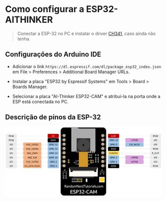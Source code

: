 # Como configurar a ESP32-AITHINKER

> Conectar a ESP-32 no PC e instalar o driver [CH341](Driver), caso ainda não tenha.

## Configurações do Arduino IDE

- Adicionar o link `https://dl.espressif.com/dl/package_esp32_index.json` em File > Preferences > Additional Board Manager URLs.

- Instalar a placa "ESP32 by Espressif Systems" em Tools > Board > Boards Manager.

- Selecionar a placa "AI-Thinker ESP32-CAM" e atribuí-la na porta onde a ESP está conectada no PC.


## Descrição de pinos da ESP-32
![Pinagem ESP 32](ESP32-CAM-pinout-new.jpg)